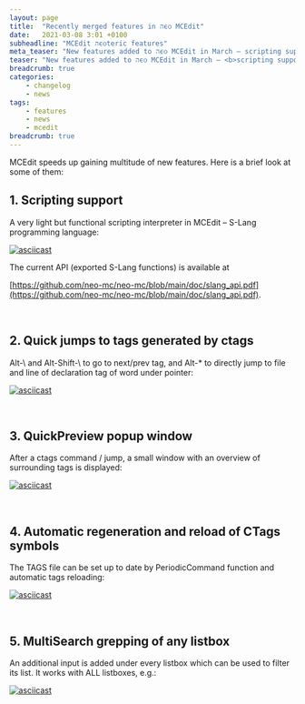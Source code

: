 ```yaml
---
layout: page
title:  "Recently merged features in הϵѻ MCEdit"
date:   2021-03-08 3:01 +0100
subheadline: "MCEdit הϵѻteric features"
meta_teaser: "New features added to הϵѻ MCEdit in March – scripting support, CTags quick jumps, QuickPreview window, periodic command support, MultiSearch grepping of any listbox."
teaser: "New features added to הϵѻ MCEdit in March – <b>scripting support</b>, <b>CTags quick jumps</b>, <b>QuickPreview window</b>, <b>periodic command</b> support, <b>MultiSearch</b> grepping of any listbox."
breadcrumb: true
categories: 
    - changelog
    - news
tags:
    - features
    - news
    - mcedit
breadcrumb: true
---
```


MCEdit speeds up gaining multitude of new features. Here is a brief look at some of them:

## 1. **Scripting support**

A very light but functional scripting interpreter in MCEdit – S-Lang programming language:

[![asciicast](https://asciinema.org/a/395648.svg)](https://asciinema.org/a/395648)

The current API (exported S-Lang functions) is available at 

[https://github.com/neo-mc/neo-mc/blob/main/doc/slang_api.pdf](https://github.com/neo-mc/neo-mc/blob/main/doc/slang_api.pdf).

<br/>

## 2. **Quick jumps to tags generated by ctags**

Alt-\ and Alt-Shift-\ to go to next/prev tag, and Alt-* to directly jump to file and line of declaration tag of word under pointer:

[![asciicast](https://asciinema.org/a/395637.svg)](https://asciinema.org/a/395637)

<br/>

## 3. **QuickPreview popup window**

After a ctags command / jump, a small window with an overview of surrounding tags is displayed:

[![asciicast](https://asciinema.org/a/395624.svg)](https://asciinema.org/a/395624)

<br/>

## 4. **Automatic regeneration and reload of CTags symbols**

The TAGS file can be set up to date by PeriodicCommand function and automatic tags reloading:

[![asciicast](https://asciinema.org/a/395644.svg)](https://asciinema.org/a/395644)

<br/>

## 5. **MultiSearch grepping of any listbox**

An additional input is added under every listbox which can be used to filter its list. It works with ALL listboxes, e.g.:

[![asciicast](https://asciinema.org/a/395632.svg)](https://asciinema.org/a/395632)

<br/>
